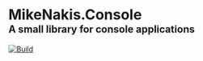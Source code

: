 # MikeNakis.Console<br><sub><sup>A small library for console applications</sub></sup>

[![Build](https://github.com/mikenakis/MikeNakis.Console/actions/workflows/github-workflow.yml/badge.svg)](https://github.com/mikenakis/MikeNakis.Console/actions/workflows/github-workflow.yml)
